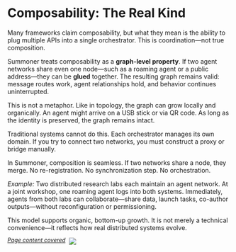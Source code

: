 # Composability: The Real Kind

Many frameworks claim composability, but what they mean is the ability to plug multiple APIs into a single orchestrator. This is coordination—not true composition.

Summoner treats composability as a **graph-level property**. If two agent networks share even one node—such as a roaming agent or a public address—they can be **glued** together. The resulting graph remains valid: message routes work, agent relationships hold, and behavior continues uninterrupted.

This is not a metaphor. Like in topology, the graph can grow locally and organically. An agent might arrive on a USB stick or via QR code. As long as the identity is preserved, the graph remains intact.

Traditional systems cannot do this. Each orchestrator manages its own domain. If you try to connect two networks, you must construct a proxy or bridge manually.

In Summoner, composition is seamless. If two networks share a node, they merge. No re-registration. No synchronization step. No orchestration.

*Example:* Two distributed research labs each maintain an agent network. At a joint workshop, one roaming agent logs into both systems. Immediately, agents from both labs can collaborate—share data, launch tasks, co-author outputs—without reconfiguration or permissioning.

This model supports organic, bottom-up growth. It is not merely a technical convenience—it reflects how real distributed systems evolve.

<span style="position: relative; top: -6px; font-size: 0.9em;"><em><u>Page content covered</u></em></span>&nbsp; ![](https://progress-bar.xyz/100)